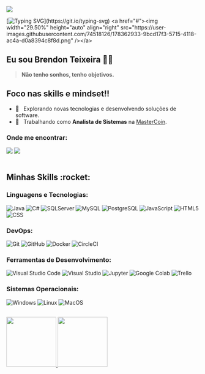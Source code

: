 ![](https://komarev.com/ghpvc/?username=jose-uchoa&color=FF7F50)

[![Typing SVG](https://readme-typing-svg.herokuapp.com?font=Titillium+Web&size=26&color=F37021&vCenter=true&multiline=true&width=500&lines=Seja+bem-vindo(a)+ao+meu+perfil+GitHub!)](https://git.io/typing-svg)
<a href="#"><img width="29.50%" height="auto" align="right" src="https://user-images.githubusercontent.com/74518126/178362933-9bcd17f3-5715-4118-ac4a-d0a8394c8f8d.png" /></a>

## Eu sou Brendon Teixeira 💪🏼
> **Não tenho sonhos, tenho objetivos.**

## Foco nas skills e mindset!!

- 📓 &nbsp; Explorando novas tecnologias e desenvolvendo soluções de software.
- 💼 &nbsp; Trabalhando como **Analista de Sistemas** na <a href="https://mastercoin.com.br" target="blank">MasterCoin</a>.

### Onde me encontrar:
           
<div>
<a href="mailto:breendont@gmail.com"><img src="https://img.shields.io/badge/Gmail-333333?style=flat&logo=gmail&logoColor=white" target="_blank"></a>
<a href="https://www.linkedin.com/in/brendon-teixeira/" target="blank"><img src="https://img.shields.io/badge/-LinkedIn-%230077B5?style=flat&logo=linkedin&logoColor=white" target="blank"></a>
</div>
<br>

<h2> Minhas Skills :rocket: </h2>

### Linguagens e Tecnologias:

![Java](https://img.shields.io/badge/-Java-333333?style=flat&logo=java)
![C#](https://img.shields.io/badge/-C%23-333333?style=flat&logo=c-sharp)
![SQLServer](https://img.shields.io/badge/-SQLServer-333333?style=flat&logo=sqlserver)
![MySQL](https://img.shields.io/badge/-MySQL-333333?style=flat&logo=mysql)
![PostgreSQL](https://img.shields.io/badge/-PostgreSQL-333333?style=flat&logo=postgresql)
![JavaScript](https://img.shields.io/badge/-JavaScript-333333?style=flat&logo=javascript)
![HTML5](https://img.shields.io/badge/-HTML5-333333?style=flat&logo=HTML5)
![CSS](https://img.shields.io/badge/-CSS-333333?style=flat&logo=CSS3&logoColor=1572B6)

### DevOps:

![Git](https://img.shields.io/badge/-Git-333333?style=flat&logo=git)
![GitHub](https://img.shields.io/badge/-GitHub-333333?style=flat&logo=github)
![Docker](https://img.shields.io/badge/-Docker-333333?style=flat&logo=docker)
![CircleCI](https://img.shields.io/badge/-CircleCI-333333?style=flat&logo=circleci)

### Ferramentas de Desenvolvimento:

![Visual Studio Code](https://img.shields.io/badge/-Visual%20Studio%20Code-333333?style=flat&logo=visual-studio-code&logoColor=007ACC)
![Visual Studio](https://img.shields.io/badge/-Visual%20Studio-333333?style=flat&logo=visual-studio&logoColor=5C2D91)
![Jupyter](https://img.shields.io/badge/-Jupyter-333333?style=flat&logo=jupyter)
![Google Colab](https://img.shields.io/badge/-Google%20Colab-333333?style=flat&logo=googlecolab)
![Trello](https://img.shields.io/badge/-Trello-333333?style=flat&logo=trello&logoColor=007ACC)

### Sistemas Operacionais:

![Windows](https://img.shields.io/badge/-Windows-333333?style=flat&logo=windows)
![Linux](https://img.shields.io/badge/-Linux-333333?style=flat&logo=linux)
![MacOS](https://img.shields.io/badge/-MacOS-333333?style=flat&logo=macos)

##

<div>
<a href="https://github.com/BreendonT">
<img height="130em" src="https://github-readme-stats.vercel.app/api/top-langs/?username=BreendonT&layout=compact&langs_count=7&theme=dracula"/>
<img height="130em" src="https://github-readme-stats.vercel.app/api?username=BreendonT&show_icons=true&theme=dracula&include_all_commits=true&count_private=true"/>
</div>
